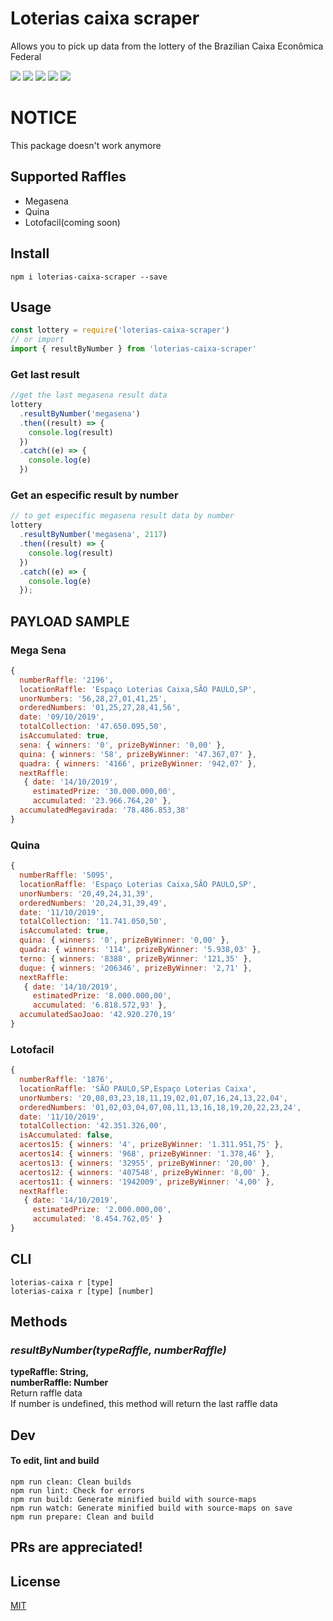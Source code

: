 # Loterias caixa scraper

Allows you to pick up data from the lottery of the Brazilian Caixa Econômica Federal

![](https://img.shields.io/npm/v/loterias-caixa-scraper.svg?style=flat-square)
![](https://img.shields.io/npm/dt/loterias-caixa-scraper.svg?style=flat-square)
![](https://img.shields.io/npm/l/loterias-caixa-scraper.svg?style=flat-square)
![](https://img.shields.io/david/luccasr73/loterias-caixa-scraper.svg?style=flat-square)
![](https://img.shields.io/snyk/vulnerabilities/npm/loterias-caixa-scraper.svg?style=flat-square)

# NOTICE

This package doesn't work anymore

## Supported Raffles

- Megasena
- Quina
- Lotofacil(coming soon)

## Install

```
npm i loterias-caixa-scraper --save
```

## Usage

```javascript
const lottery = require('loterias-caixa-scraper')
// or import
import { resultByNumber } from 'loterias-caixa-scraper'
```

### Get last result

```javascript
//get the last megasena result data
lottery
  .resultByNumber('megasena')
  .then((result) => {
    console.log(result)
  })
  .catch((e) => {
    console.log(e)
  })
```

### Get an especific result by number

```javascript
// to get especific megasena result data by number
lottery
  .resultByNumber('megasena', 2117)
  .then((result) => {
    console.log(result)
  })
  .catch((e) => {
    console.log(e)
  });
```

## PAYLOAD SAMPLE


### Mega Sena
```js
{
  numberRaffle: '2196',
  locationRaffle: 'Espaço Loterias Caixa,SÃO PAULO,SP',
  unorNumbers: '56,28,27,01,41,25',
  orderedNumbers: '01,25,27,28,41,56',
  date: '09/10/2019',
  totalCollection: '47.650.095,50',
  isAccumulated: true,
  sena: { winners: '0', prizeByWinner: '0,00' },
  quina: { winners: '58', prizeByWinner: '47.367,07' },
  quadra: { winners: '4166', prizeByWinner: '942,07' },
  nextRaffle:
   { date: '14/10/2019',
     estimatedPrize: '30.000.000,00',
     accumulated: '23.966.764,20' },
  accumulatedMegavirada: '78.486.853,38'
}
```

### Quina
```js
{
  numberRaffle: '5095',
  locationRaffle: 'Espaço Loterias Caixa,SÃO PAULO,SP',
  unorNumbers: '20,49,24,31,39',
  orderedNumbers: '20,24,31,39,49',
  date: '11/10/2019',
  totalCollection: '11.741.050,50',
  isAccumulated: true,
  quina: { winners: '0', prizeByWinner: '0,00' },
  quadra: { winners: '114', prizeByWinner: '5.938,03' },
  terno: { winners: '8388', prizeByWinner: '121,35' },
  duque: { winners: '206346', prizeByWinner: '2,71' },
  nextRaffle:
   { date: '14/10/2019',
     estimatedPrize: '8.000.000,00',
     accumulated: '6.818.572,93' },
  accumulatedSaoJoao: '42.920.270,19'
}
```

### Lotofacil
```js
{
  numberRaffle: '1876',
  locationRaffle: 'SÃO PAULO,SP,Espaço Loterias Caixa',
  unorNumbers: '20,08,03,23,18,11,19,02,01,07,16,24,13,22,04',
  orderedNumbers: '01,02,03,04,07,08,11,13,16,18,19,20,22,23,24',
  date: '11/10/2019',
  totalCollection: '42.351.326,00',
  isAccumulated: false,
  acertos15: { winners: '4', prizeByWinner: '1.311.951,75' },
  acertos14: { winners: '968', prizeByWinner: '1.378,46' },
  acertos13: { winners: '32955', prizeByWinner: '20,00' },
  acertos12: { winners: '407548', prizeByWinner: '8,00' },
  acertos11: { winners: '1942009', prizeByWinner: '4,00' },
  nextRaffle:
   { date: '14/10/2019',
     estimatedPrize: '2.000.000,00',
     accumulated: '8.454.762,05' }
}
```

## CLI

```console
loterias-caixa r [type]
loterias-caixa r [type] [number]
```

## Methods

### _resultByNumber(typeRaffle, numberRaffle)_

**typeRaffle: String,<br> numberRaffle: Number**<br> Return raffle data<br> If
number is undefined, this method will return the last raffle data

## Dev

#### To edit, lint and build

```
npm run clean: Clean builds
npm run lint: Check for errors
npm run build: Generate minified build with source-maps
npm run watch: Generate minified build with source-maps on save
npm run prepare: Clean and build
```

## PRs are appreciated!

## License

[MIT](https://github.com/luccasr73/loterias-caixa-scraper/blob/master/LICENCE)
